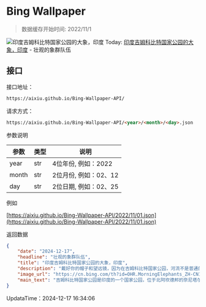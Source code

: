 # Bing Wallpaper

> 数据缓存开始时间: 2022/11/1

![印度吉姆科比特国家公园的大象，印度](https://cn.bing.com/th?id=OHR.MorningElephants_ZH-CN1418579765_1920x1080.webp)
Today: [印度吉姆科比特国家公园的大象，印度](https://cn.bing.com/th?id=OHR.MorningElephants_ZH-CN1418579765_1920x1080.webp) - 壮观的象群队伍

## 接口

接口地址：

```html
https://aixiu.github.io/Bing-Wallpaper-API/
```

请求方式：

```html
https://aixiu.github.io/Bing-Wallpaper-API/<year>/<month>/<day>.json
```

参数说明

| 参数 | 类型 | 说明 |
| - | - | - |
| year | str | 4位年份, 例如：2022 |
| month | str | 2位月份, 例如：02、12 |
| day | str | 2位日期, 例如：02、25 |

例如

[https://aixiu.github.io/Bing-Wallpaper-API/2022/11/01.json](https://aixiu.github.io/Bing-Wallpaper-API/2022/11/01.json)

返回数据

```json
{
    "date": "2024-12-17",
    "headline": "壮观的象群队伍",
    "title": "印度吉姆科比特国家公园的大象，印度",
    "description": "戴好你的帽子和望远镜，因为在吉姆科比特国家公园，河流不是普通的水道，而是大象的高速公路！印度最古老的国家公园建于1936年，以博物学家和自然保护主义者吉姆·科比特的名字命名。吉姆·科比特国家公园位于喜马拉雅山山麓，毗邻著名的奈尼塔尔山庄，以拥有大量老虎而闻名。在夏季，公园成为野生动物们的活动中心，经常可以看到印度象成群结队地游荡，数量多达数百头。作为特莱弧形景观计划的一部分，该公园是13个被纳入保护和修复目标的保护区之一。该计划的总体目标宏大且重要：保护三个最具代表性的陆地物种，即老虎、亚洲象和大独角犀牛。",
    "image_url": "https://cn.bing.com/th?id=OHR.MorningElephants_ZH-CN1418579765_1920x1080.webp",
    "main_text": "吉姆科比特国家公园是印度的一个国家公园，位于北阿坎德邦的奈尼塔尔地区。"
}
```

UpdataTime：2024-12-17 16:34:06

